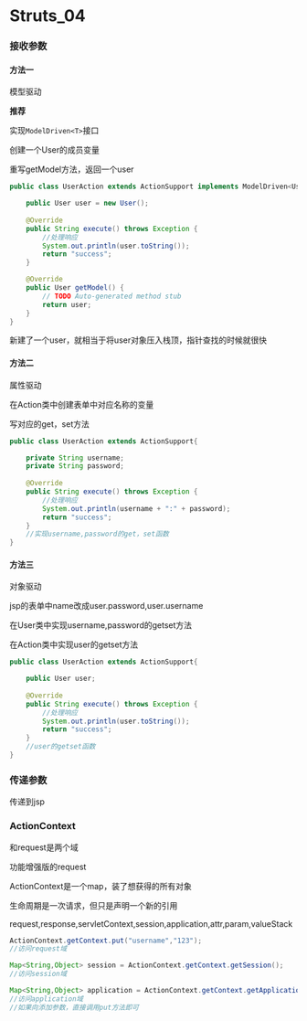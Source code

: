 # Struts_04

### 接收参数

#### 方法一

模型驱动

**推荐**

实现`ModelDriven<T>`接口

创建一个User的成员变量

重写getModel方法，返回一个user

```java
public class UserAction extends ActionSupport implements ModelDriven<User>{

	public User user = new User();
	
	@Override
	public String execute() throws Exception {
        //处理响应
        System.out.println(user.toString());
		return "success";
	}

	@Override
	public User getModel() {
		// TODO Auto-generated method stub
		return user;
	}
}
```

新建了一个user，就相当于将user对象压入栈顶，指针查找的时候就很快

#### 方法二

属性驱动

在Action类中创建表单中对应名称的变量

写对应的get，set方法

```java
public class UserAction extends ActionSupport{

	private String username;
    private String password;
	
	@Override
	public String execute() throws Exception {
        //处理响应
        System.out.println(username + ":" + password);
		return "success";
	}
	//实现username,password的get，set函数
}
```

#### 方法三

对象驱动

jsp的表单中name改成user.password,user.username

在User类中实现username,password的getset方法

在Action类中实现user的getset方法

```java
public class UserAction extends ActionSupport{

	public User user;
	
	@Override
	public String execute() throws Exception {
        //处理响应
        System.out.println(user.toString());
		return "success";
	}
    //user的getset函数
}
```

### 传递参数

传递到jsp

### ActionContext

和request是两个域

功能增强版的request

ActionContext是一个map，装了想获得的所有对象

生命周期是一次请求，但只是声明一个新的引用

request,response,servletContext,session,application,attr,param,valueStack

```java
ActionContext.getContext.put("username","123");
//访问request域

Map<String,Object> session = ActionContext.getContext.getSession();
//访问session域

Map<String,Object> application = ActionContext.getContext.getApplication();
//访问application域
//如果向添加参数，直接调用put方法即可
```



